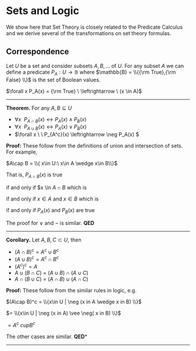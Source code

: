 # Sets and Logic
We show here that Set Theory is closely related to  the Predicate Calculus
and we derive several of the transformations on set theory formulas.

## Correspondence
Let $U$ be a set and consider subsets $A,B,\ldots$ of $U$.
For any subset $A$ we can define a predicate $P_A: U \rightarrow \mathbb{B}$
where $\mathbb{B} = \\{{\rm True},{\rm False} \\}$ is the set of Boolean values.

$\forall x P_A(x) = {\rm True}  \ \leftrightarrow \  (x \in A)$

---

**Theorem.** For any $A,B\subseteq U$
* $\forall x\ \  P_{A\cap B}(x) \leftrightarrow P_A(x) \wedge P_B(x)$
* $\forall x\ \  P_{A\cup B}(x) \leftrightarrow P_A(x) \vee P_B(x)$
* $\forall x \ \ P_{A^c}(x) \leftrightarrow \neg P_A(x) $

**Proof:**
These follow from the definitions of union and intersection of sets. For example,

$A\cap B = \\{ x\in U:\  x\in A \wedge x\in B\\}$

That is, $P_{A\cap B}(x)$ is true 

if and only if $x \in $A\cap B$ which is 

if and only if $x \in A$ and $x \in B$ which is

if and only if $P_A(x)$ and $P_B(x)$ are true

The proof for $\vee$ and $\neg$ is similar. **QED**

---

**Corollary.** Let $A, B, C \subset U$, then
* $(A \cap B)^c = A^c \cup B^c$
* $(A \cup B)^c = A^c \cap B^c$
* $(A^c)^c = A$
* $A \cup (B \cap C) \ = \ (A \cup B) \cap (A \cup C)$
* $A \cap (B \cup C) \ = \ (A \cap B) \cup (A \cap C)$

**Proof:** These follow from the similar rules in logic, e.g.

$(A\cap B)^c = \\{x\in U | \neg (x in A \wedge x in B) \\}$

$= \\{x\in U | \neg (x in A) \vee \neg( x in B) \\}$

$= A^c \ cup B^c$

The other cases are similar. **QED***

---

